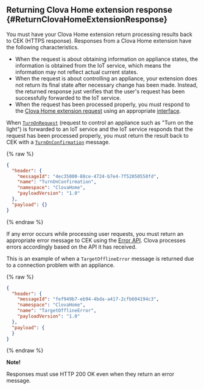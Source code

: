 ## Returning Clova Home extension response {#ReturnClovaHomeExtensionResponse}

You must have your Clova Home extension return processing results back to CEK (HTTPS response). Responses from a Clova Home extension have the following characteristics.

* When the request is about obtaining information on appliance states, the information is obtained from the IoT service, which means the information may not reflect actual current states.
* When the request is about controlling an appliance, your extension does not return its final state after necessary change has been made. Instead, the returned response just verifies that the user's request has been successfully forwarded to the IoT service.
* When the request has been processed properly, you must respond to the [Clova Home extension request](#HandleClovaHomeExtensionRequest) using an appropriate [interface](/CEK/References/CEK_API.md#ClovaHomeExtInterface).

When [`TurnOnRequest`](/CEK/References/ClovaHomeInterface/Control_Interfaces.md#TurnOnRequest) (request to control an appliance such as "Turn on the light") is forwarded to an IoT service and the IoT service responds that the request has been processed properly, you must return the result back to CEK with a [`TurnOnConfirmation`](/CEK/References/ClovaHomeInterface/Control_Interfaces.md#TurnOnConfirmation) message.

{% raw %}

```json
{
  "header": {
    "messageId": "4ec35000-88ce-4724-b7e4-7f52050558fd",
    "name": "TurnOnConfirmation",
    "namespace": "ClovaHome",
    "payloadVersion": "1.0"
  },
  "payload": {}
}
```

{% endraw %}

If any error occurs while processing user requests, you must return an appropriate error message to CEK using the [Error API](/CEK/References/ClovaHomeInterface/Error_Interfaces.md). Clova processes errors accordingly based on the API it has received.

This is an example of when a `TargetOfflineError` message is returned due to a connection problem with an appliance.

{% raw %}

```json
{
  "header": {
    "messageId": "fef949b7-eb94-4bda-a417-2cfb604194c3",
    "namespace": "ClovaHome",
    "name": "TargetOfflineError",
    "payloadVersion": "1.0"
  },
  "payload": {
  }
}
```

{% endraw %}


<div class="note">
<p><strong>Note!</strong></p>
<p>Responses must use HTTP 200 OK even when they return an error message.</p>
</div>
